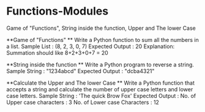 # Functions-Modules
Game of "Functions", String inside the function, Upper and The lower Case


**Game of "Functions"
**
Write a Python function to sum all the numbers in a list.
Sample List : (8, 2, 3, 0, 7)
Expected Output : 20
Explanation:
Summation should like 8+2+3+0+7 = 20

**String inside the function
**
Write a Python program to reverse a string.
Sample String : "1234abcd"
Expected Output : "dcba4321"

**Calculate the Upper and The lower Case
**
Write a Python function that accepts a string and calculate the number of upper case letters and lower case letters.
Sample String : 'The quick Brow Fox'
Expected Output :
No. of Upper case characters : 3
No. of Lower case Characters : 12

